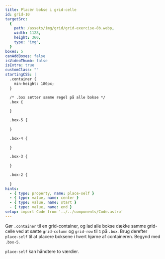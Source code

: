 ```yaml
---
title: Placér bokse i grid-celle
id: grid-10
targetSrc:
  {
    path: /assets/img/grid/grid-exercise-8b.webp,
    width: 1128,
    height: 360,
    type: "img",
  }
boxes: 5
canAddBoxes: false
isVideoThumb: false
isExtra: true
customClass: ""
startingCSS: |
  .container {
    min-height: 180px;
  }

  /* .box sætter samme regel på alle bokse */
  .box {
    
  }

  .box-5 {
    
  }

  .box-4 {
    
  }

  .box-3 {
    
  }

  .box-2 {
    
  }
hints:
  - { type: property, name: place-self }
  - { type: value, name: center }
  - { type: value, name: start }
  - { type: value, name: end }
setup: import Code from '../../components/Code.astro'
---
```


Gør <Code type="selector">.container</Code> til en grid-container, og lad alle bokse dække samme grid-celle ved at sætte `grid-column` og `grid-row` til <Code>1</Code> på <Code type="selector">.box</Code>. Brug derefter `place-self` til at placere boksene i hvert hjørne af containeren. Begynd med <Code type="selector">.box-5</Code>.

`place-self` kan håndtere to værdier.
